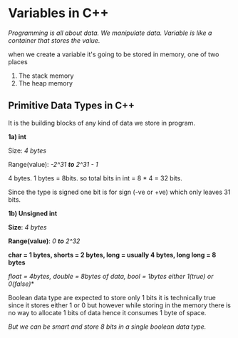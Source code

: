 # Variables in C++

_Programming is all about data. We manipulate data. Variable is like a container that stores the value._

when we create a variable it's going to be stored in memory, one of two places 
1) The stack memory
2) The heap memory

## Primitive Data Types in C++

It is the building blocks of any kind of data we store in program.

**1a) int**

Size: _4 bytes_

Range(value): _-2^31 **_to_** 2^31 - 1_ 

4 bytes. 1 bytes = 8bits. so total bits in int = 8 * 4 = 32 bits.

Since the type is signed one bit is for sign (-ve or +ve) which only leaves 31 bits.

**1b) Unsigned int**

**Size**: _4 bytes_

**Range(value)**: _0 **_to_** 2^32_ 

**char = 1 bytes, shorts = 2 bytes, long = usually 4 bytes, long long = 8 bytes**

**float = 4bytes, double = 8bytes of data*, bool = 1bytes either 1(true) or 0(false)**

Boolean data type are expected to store only 1 bits it is technically true since it stores either 1 or 0 but however while storing in the memory there is no way to allocate 1 bits of data hence it consumes 1 byte of space. 

_But we can be smart and store 8 bits in a single boolean data type._


